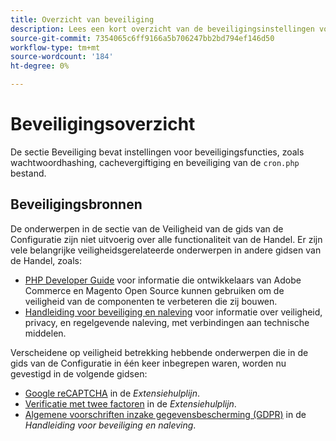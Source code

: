 ```yaml
---
title: Overzicht van beveiliging
description: Lees een kort overzicht van de beveiligingsinstellingen voor de Adobe Commerce- en Magento Open Source-toepassing.
source-git-commit: 7354065c6ff9166a5b706247bb2bd794ef146d50
workflow-type: tm+mt
source-wordcount: '184'
ht-degree: 0%

---
```



# Beveiligingsoverzicht

De sectie Beveiliging bevat instellingen voor beveiligingsfuncties, zoals wachtwoordhashing, cachevergiftiging en beveiliging van de `cron.php` bestand.

## Beveiligingsbronnen

De onderwerpen in de sectie van de Veiligheid van de gids van de Configuratie zijn niet uitvoerig over alle functionaliteit van de Handel. Er zijn vele belangrijke veiligheidsgerelateerde onderwerpen in andere gidsen van de Handel, zoals:

- [PHP Developer Guide](https://developer.adobe.com/commerce/php/development/security/) voor informatie die ontwikkelaars van Adobe Commerce en Magento Open Source kunnen gebruiken om de veiligheid van de componenten te verbeteren die zij bouwen.
- [Handleiding voor beveiliging en naleving](https://devdocs.magento.com/security/security-and-compliance.html) voor informatie over veiligheid, privacy, en regelgevende naleving, met verbindingen aan technische middelen.

Verscheidene op veiligheid betrekking hebbende onderwerpen die in de gids van de Configuratie in één keer inbegrepen waren, worden nu gevestigd in de volgende gidsen:

- [Google reCAPTCHA](https://devdocs.magento.com/guides/v2.4/security/google-recaptcha.html) in de _Extensiehulplijn_.
- [Verificatie met twee factoren](https://devdocs.magento.com/guides/v2.4/security/two-factor-authentication.html) in de _Extensiehulplijn_.
- [Algemene voorschriften inzake gegevensbescherming (GDPR)](https://devdocs.magento.com/compliance/privacy/gdpr.html) in de _Handleiding voor beveiliging en naleving_.
